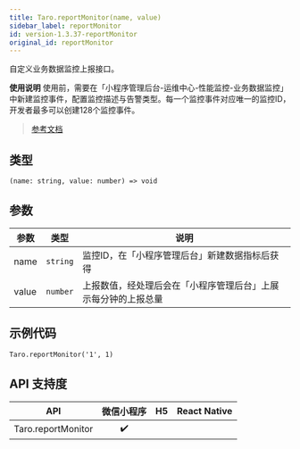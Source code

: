 ```yaml
---
title: Taro.reportMonitor(name, value)
sidebar_label: reportMonitor
id: version-1.3.37-reportMonitor
original_id: reportMonitor
---
```


自定义业务数据监控上报接口。

**使用说明**
使用前，需要在「小程序管理后台-运维中心-性能监控-业务数据监控」中新建监控事件，配置监控描述与告警类型。每一个监控事件对应唯一的监控ID，开发者最多可以创建128个监控事件。

> [参考文档](https://developers.weixin.qq.com/miniprogram/dev/api/open-api/report/wx.reportMonitor.html)

## 类型

```tsx
(name: string, value: number) => void
```

## 参数

| 参数 | 类型 | 说明 |
| --- | --- | --- |
| name | `string` | 监控ID，在「小程序管理后台」新建数据指标后获得 |
| value | `number` | 上报数值，经处理后会在「小程序管理后台」上展示每分钟的上报总量 |

## 示例代码

```tsx
Taro.reportMonitor('1', 1)
```

## API 支持度

| API | 微信小程序 | H5 | React Native |
| :---: | :---: | :---: | :---: |
| Taro.reportMonitor | ✔️ |  |  |
